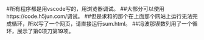 #所有程序都是用vscode写的，用浏览器调试。
##大部分可以使用https://code.h5jun.com/调试。
##但是求和的那个在上面那个网站上运行无法完成循环，所以写了一个网页，请直接运行sum.html。
##冯波那锲数列用了一个循环，展示了第0项刀第19项。